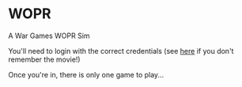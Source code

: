 # WOPR

A War Games WOPR Sim

You'll need to login with the correct credentials (see [here](https://www.youtube.com/watch?v=uCWKZWieMSY) if you don't remember the movie!)

Once you're in, there is only one game to play...
